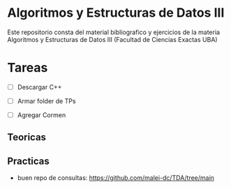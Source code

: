 # Algoritmos y Estructuras de Datos III

Este repositorio consta del material bibliografico y ejercicios de la materia Algoritmos y Estructuras de Datos III (Facultad de Ciencias Exactas UBA)

# Tareas 

- [ ] Descargar C++
- [ ] Armar folder de TPs
- [ ] Agregar Cormen


## Teoricas

## Practicas

- buen repo de consultas:
    <https://github.com/malei-dc/TDA/tree/main>

